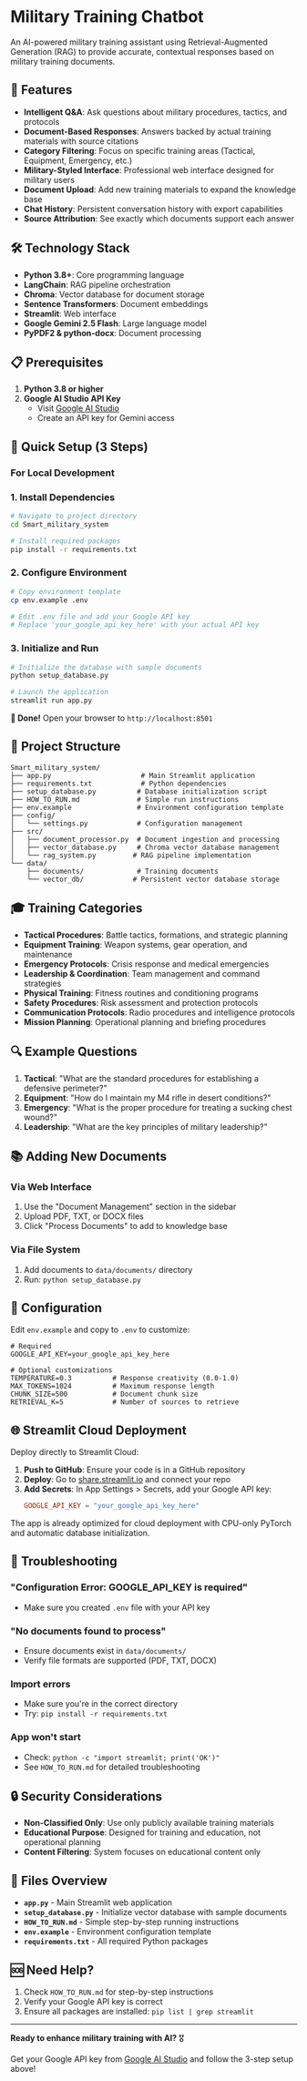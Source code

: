 # Military Training Chatbot

An AI-powered military training assistant using Retrieval-Augmented Generation (RAG) to provide accurate, contextual responses based on military training documents.

## 🎯 Features

- **Intelligent Q&A**: Ask questions about military procedures, tactics, and protocols
- **Document-Based Responses**: Answers backed by actual training materials with source citations
- **Category Filtering**: Focus on specific training areas (Tactical, Equipment, Emergency, etc.)
- **Military-Styled Interface**: Professional web interface designed for military users
- **Document Upload**: Add new training materials to expand the knowledge base
- **Chat History**: Persistent conversation history with export capabilities
- **Source Attribution**: See exactly which documents support each answer

## 🛠️ Technology Stack

- **Python 3.8+**: Core programming language
- **LangChain**: RAG pipeline orchestration
- **Chroma**: Vector database for document storage
- **Sentence Transformers**: Document embeddings
- **Streamlit**: Web interface
- **Google Gemini 2.5 Flash**: Large language model
- **PyPDF2 & python-docx**: Document processing

## 📋 Prerequisites

1. **Python 3.8 or higher**
2. **Google AI Studio API Key**
   - Visit [Google AI Studio](https://makersuite.google.com/app/apikey)
   - Create an API key for Gemini access

## 🚀 Quick Setup (3 Steps)

### For Local Development

### 1. Install Dependencies

```bash
# Navigate to project directory
cd Smart_military_system

# Install required packages
pip install -r requirements.txt
```

### 2. Configure Environment

```bash
# Copy environment template
cp env.example .env

# Edit .env file and add your Google API key
# Replace 'your_google_api_key_here' with your actual API key
```

### 3. Initialize and Run

```bash
# Initialize the database with sample documents
python setup_database.py

# Launch the application
streamlit run app.py
```

**🎉 Done!** Open your browser to `http://localhost:8501`

## 📁 Project Structure

```
Smart_military_system/
├── app.py                      # Main Streamlit application
├── requirements.txt            # Python dependencies
├── setup_database.py          # Database initialization script
├── HOW_TO_RUN.md              # Simple run instructions
├── env.example                # Environment configuration template
├── config/
│   └── settings.py            # Configuration management
├── src/
│   ├── document_processor.py  # Document ingestion and processing
│   ├── vector_database.py     # Chroma vector database management
│   └── rag_system.py         # RAG pipeline implementation
└── data/
    ├── documents/             # Training documents
    └── vector_db/            # Persistent vector database storage
```

## 🎓 Training Categories

- **Tactical Procedures**: Battle tactics, formations, and strategic planning
- **Equipment Training**: Weapon systems, gear operation, and maintenance
- **Emergency Protocols**: Crisis response and medical emergencies
- **Leadership & Coordination**: Team management and command strategies
- **Physical Training**: Fitness routines and conditioning programs
- **Safety Procedures**: Risk assessment and protection protocols
- **Communication Protocols**: Radio procedures and intelligence protocols
- **Mission Planning**: Operational planning and briefing procedures

## 🔍 Example Questions

1. **Tactical**: "What are the standard procedures for establishing a defensive perimeter?"
2. **Equipment**: "How do I maintain my M4 rifle in desert conditions?"
3. **Emergency**: "What is the proper procedure for treating a sucking chest wound?"
4. **Leadership**: "What are the key principles of military leadership?"

## 📚 Adding New Documents

### Via Web Interface
1. Use the "Document Management" section in the sidebar
2. Upload PDF, TXT, or DOCX files
3. Click "Process Documents" to add to knowledge base

### Via File System
1. Add documents to `data/documents/` directory
2. Run: `python setup_database.py`

## 🔧 Configuration

Edit `env.example` and copy to `.env` to customize:

```env
# Required
GOOGLE_API_KEY=your_google_api_key_here

# Optional customizations
TEMPERATURE=0.3          # Response creativity (0.0-1.0)
MAX_TOKENS=1024          # Maximum response length
CHUNK_SIZE=500           # Document chunk size
RETRIEVAL_K=5            # Number of sources to retrieve
```

## 🌐 Streamlit Cloud Deployment

Deploy directly to Streamlit Cloud:

1. **Push to GitHub**: Ensure your code is in a GitHub repository
2. **Deploy**: Go to [share.streamlit.io](https://share.streamlit.io) and connect your repo
3. **Add Secrets**: In App Settings > Secrets, add your Google API key:
   ```toml
   GOOGLE_API_KEY = "your_google_api_key_here"
   ```

The app is already optimized for cloud deployment with CPU-only PyTorch and automatic database initialization.

## 🐛 Troubleshooting

### "Configuration Error: GOOGLE_API_KEY is required"
- Make sure you created `.env` file with your API key

### "No documents found to process"
- Ensure documents exist in `data/documents/`
- Verify file formats are supported (PDF, TXT, DOCX)

### Import errors
- Make sure you're in the correct directory
- Try: `pip install -r requirements.txt`

### App won't start
- Check: `python -c "import streamlit; print('OK')"`
- See `HOW_TO_RUN.md` for detailed troubleshooting

## 🔒 Security Considerations

- **Non-Classified Only**: Use only publicly available training materials
- **Educational Purpose**: Designed for training and education, not operational planning
- **Content Filtering**: System focuses on educational content only

## 📄 Files Overview

- **`app.py`** - Main Streamlit web application
- **`setup_database.py`** - Initialize vector database with sample documents
- **`HOW_TO_RUN.md`** - Simple step-by-step running instructions
- **`env.example`** - Environment configuration template
- **`requirements.txt`** - All required Python packages

## 🆘 Need Help?

1. Check `HOW_TO_RUN.md` for step-by-step instructions
2. Verify your Google API key is correct
3. Ensure all packages are installed: `pip list | grep streamlit`

---

**Ready to enhance military training with AI?** 🎖️

Get your Google API key from [Google AI Studio](https://makersuite.google.com/app/apikey) and follow the 3-step setup above!